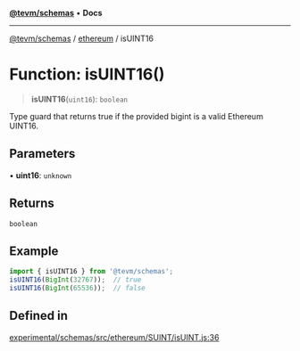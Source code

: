 [**@tevm/schemas**](../../README.md) • **Docs**

***

[@tevm/schemas](../../modules.md) / [ethereum](../README.md) / isUINT16

# Function: isUINT16()

> **isUINT16**(`uint16`): `boolean`

Type guard that returns true if the provided bigint is a valid Ethereum UINT16.

## Parameters

• **uint16**: `unknown`

## Returns

`boolean`

## Example

```ts
import { isUINT16 } from '@tevm/schemas';
isUINT16(BigInt(32767));  // true
isUINT16(BigInt(65536));  // false
````

## Defined in

[experimental/schemas/src/ethereum/SUINT/isUINT.js:36](https://github.com/evmts/tevm-monorepo/blob/main/experimental/schemas/src/ethereum/SUINT/isUINT.js#L36)
